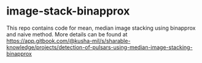 # image-stack-binapprox
This repo contains code for mean, median image stacking using binapprox and naive method. More details can be found at 
https://app.gitbook.com/@kusha-mil/s/sharable-knowledge/projects/detection-of-pulsars-using-median-image-stacking-binapprox

